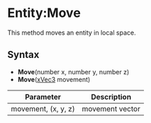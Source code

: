 # Entity:Move

This method moves an entity in local space.

## Syntax

- **Move**(number x, number y, number z)
- **Move**([xVec3](xVec3.md) movement)

| Parameter | Description |
| --- | --- |
| movement, (x, y, z) | movement vector |
